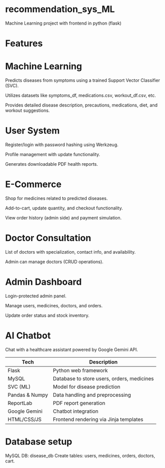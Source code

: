 # recommendation_sys_ML
Machine Learning project with frontend in python (flask)
# Features
# Machine Learning
Predicts diseases from symptoms using a trained Support Vector Classifier (SVC).

Utilizes datasets like symptoms_df, medications.csv, workout_df.csv, etc.

Provides detailed disease description, precautions, medications, diet, and workout suggestions.

# User System
Register/login with password hashing using Werkzeug.

Profile management with update functionality.

Generates downloadable PDF health reports.

# E-Commerce
Shop for medicines related to predicted diseases.

Add-to-cart, update quantity, and checkout functionality.

View order history (admin side) and payment simulation.

# Doctor Consultation
List of doctors with specialization, contact info, and availability.

Admin can manage doctors (CRUD operations).

# Admin Dashboard
Login-protected admin panel.

Manage users, medicines, doctors, and orders.

Update order status and stock inventory.

# AI Chatbot
Chat with a healthcare assistant powered by Google Gemini API.

| Tech           | Description                                |
| ---------------| ------------------------------------------ |
| Flask          | Python web framework                       |
| MySQL          | Database to store users, orders, medicines |
| SVC (ML)       | Model for disease prediction               |
| Pandas & Numpy | Data handling and preprocessing            |
| ReportLab      | PDF report generation                      |
| Google Gemini  | Chatbot integration                        |
| HTML/CSS/JS    | Frontend rendering via Jinja templates     |


# Database setup
MySQL DB: disease_db
Create tables: users, medicines, orders, doctors, cart.
